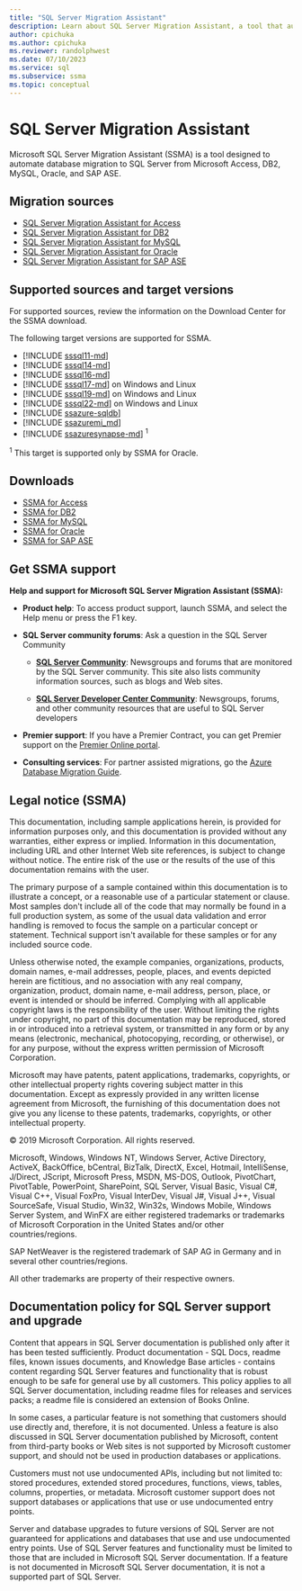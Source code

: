 ```yaml
---
title: "SQL Server Migration Assistant"
description: Learn about SQL Server Migration Assistant, a tool that automates database migration to SQL Server from Microsoft Access, DB2, MySQL, Oracle, and SAP ASE.
author: cpichuka
ms.author: cpichuka
ms.reviewer: randolphwest
ms.date: 07/10/2023
ms.service: sql
ms.subservice: ssma
ms.topic: conceptual
---
```

# SQL Server Migration Assistant

Microsoft SQL Server Migration Assistant (SSMA) is a tool designed to automate database migration to SQL Server from Microsoft Access, DB2, MySQL, Oracle, and SAP ASE.

## Migration sources

- [SQL Server Migration Assistant for Access](access/sql-server-migration-assistant-for-access-accesstosql.md)
- [SQL Server Migration Assistant for DB2](db2/sql-server-migration-assistant-for-db2-db2tosql.md)
- [SQL Server Migration Assistant for MySQL](mysql/sql-server-migration-assistant-for-mysql-mysqltosql.md)
- [SQL Server Migration Assistant for Oracle](oracle/sql-server-migration-assistant-for-oracle-oracletosql.md)
- [SQL Server Migration Assistant for SAP ASE](sybase/sql-server-migration-assistant-for-sybase-sybasetosql.md)

## Supported sources and target versions

For supported sources, review the information on the Download Center for the SSMA download.

The following target versions are supported for SSMA.

- [!INCLUDE [sssql11-md](../includes/sssql11-md.md)]
- [!INCLUDE [sssql14-md](../includes/sssql14-md.md)]
- [!INCLUDE [sssql16-md](../includes/sssql16-md.md)]
- [!INCLUDE [sssql17-md](../includes/sssql17-md.md)] on Windows and Linux
- [!INCLUDE [sssql19-md](../includes/sssql19-md.md)] on Windows and Linux
- [!INCLUDE [sssql22-md](../includes/sssql22-md.md)] on Windows and Linux
- [!INCLUDE [ssazure-sqldb](../includes/ssazure-sqldb.md)]
- [!INCLUDE [ssazuremi_md](../includes/ssazuremi_md.md)]
- [!INCLUDE [ssazuresynapse-md](../includes/ssazuresynapse-md.md)] <sup>1</sup>

<sup>1</sup> This target is supported only by SSMA for Oracle.

## Downloads

- [SSMA for Access](https://aka.ms/ssmaforaccess)
- [SSMA for DB2](https://aka.ms/ssmafordb2)
- [SSMA for MySQL](https://aka.ms/ssmaformysql)
- [SSMA for Oracle](https://aka.ms/ssmafororacle)
- [SSMA for SAP ASE](https://aka.ms/ssmaforsybase)

## Get SSMA support

**Help and support for Microsoft SQL Server Migration Assistant (SSMA):**

- **Product help**: To access product support, launch SSMA, and select the Help menu or press the F1 key.

- **SQL Server community forums**: Ask a question in the SQL Server Community

  - **[SQL Server Community](../sql-server/index.yml)**: Newsgroups and forums that are monitored by the SQL Server community. This site also lists community information sources, such as blogs and Web sites.

  - **[SQL Server Developer Center Community](../sql-server/index.yml)**: Newsgroups, forums, and other community resources that are useful to SQL Server developers

- **Premier support**: If you have a Premier Contract, you can get Premier support on the [Premier Online portal](https://premier.microsoft.com/).

- **Consulting services**: For partner assisted migrations, go the [Azure Database Migration Guide](/data-migration/).

## Legal notice (SSMA)

This documentation, including sample applications herein, is provided for information purposes only, and this documentation is provided without any warranties, either express or implied. Information in this documentation, including URL and other Internet Web site references, is subject to change without notice. The entire risk of the use or the results of the use of this documentation remains with the user.

The primary purpose of a sample contained within this documentation is to illustrate a concept, or a reasonable use of a particular statement or clause. Most samples don't include all of the code that may normally be found in a full production system, as some of the usual data validation and error handling is removed to focus the sample on a particular concept or statement. Technical support isn't available for these samples or for any included source code.

Unless otherwise noted, the example companies, organizations, products, domain names, e-mail addresses, people, places, and events depicted herein are fictitious, and no association with any real company, organization, product, domain name, e-mail address, person, place, or event is intended or should be inferred. Complying with all applicable copyright laws is the responsibility of the user. Without limiting the rights under copyright, no part of this documentation may be reproduced, stored in or introduced into a retrieval system, or transmitted in any form or by any means (electronic, mechanical, photocopying, recording, or otherwise), or for any purpose, without the express written permission of Microsoft Corporation.

Microsoft may have patents, patent applications, trademarks, copyrights, or other intellectual property rights covering subject matter in this documentation. Except as expressly provided in any written license agreement from Microsoft, the furnishing of this documentation does not give you any license to these patents, trademarks, copyrights, or other intellectual property.

&copy; 2019 Microsoft Corporation. All rights reserved.

Microsoft, Windows, Windows NT, Windows Server, Active Directory, ActiveX, BackOffice, bCentral, BizTalk, DirectX, Excel, Hotmail, IntelliSense, J/Direct, JScript, Microsoft Press, MSDN, MS-DOS, Outlook, PivotChart, PivotTable, PowerPoint, SharePoint, SQL Server, Visual Basic, Visual C#, Visual C++, Visual FoxPro, Visual InterDev, Visual J#, Visual J++, Visual SourceSafe, Visual Studio, Win32, Win32s, Windows Mobile, Windows Server System, and WinFX are either registered trademarks or trademarks of Microsoft Corporation in the United States and/or other countries/regions.

SAP NetWeaver is the registered trademark of SAP AG in Germany and in several other countries/regions.

All other trademarks are property of their respective owners.

## Documentation policy for SQL Server support and upgrade

Content that appears in SQL Server documentation is published only after it has been tested sufficiently. Product documentation - SQL Docs, readme files, known issues documents, and Knowledge Base articles - contains content regarding SQL Server features and functionality that is robust enough to be safe for general use by all customers. This policy applies to all SQL Server documentation, including readme files for releases and services packs; a readme file is considered an extension of Books Online.

In some cases, a particular feature is not something that customers should use directly and, therefore, it is not documented. Unless a feature is also discussed in SQL Server documentation published by Microsoft, content from third-party books or Web sites is not supported by Microsoft customer support, and should not be used in production databases or applications.

Customers must not use undocumented APIs, including but not limited to: stored procedures, extended stored procedures, functions, views, tables, columns, properties, or metadata. Microsoft customer support does not support databases or applications that use or use undocumented entry points.

Server and database upgrades to future versions of SQL Server are not guaranteed for applications and databases that use and use undocumented entry points. Use of SQL Server features and functionality must be limited to those that are included in Microsoft SQL Server documentation. If a feature is not documented in Microsoft SQL Server documentation, it is not a supported part of SQL Server.
